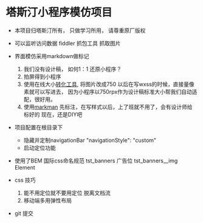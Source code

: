 # 塔斯汀小程序模仿项目
- 本项目归塔斯汀所有， 只做学习所用， 请尊重原厂版权
- 可以监听访问数据  fiddler 抓包工具 抓取图片
- 界面模仿采用markdown做标记
  1. 我们没有设计稿， 如何1：1 还原小程序？
  2. 拍屏得到小程序
  3. 使用在线大小[转化工具](https://www.gaitubao.com/), 将图片改成750
    以后在写wxss的时候，直接量像素就可以写进去， 因为小程序以750rpx作为设计稿标准大小帮我们自动适配，很好用。
  4. 使用[markman](http://www.getmarkman.com/) 先标注，在写样式以后，上了班就不用了，会有设计师给标好的
  现在，还是DIY吧

- 项目配置在根目录下
  - 隐藏并定制navigationBar
    "navigationStyle": "custom"
  - 启动定位功能

- 使用了BEM 国际css命名规范
  tst_banners 广告位
  tst_banners__img Element

- css 技巧
  1. 能不用定位就不要用定位
    脱离文档流
  2. 移动端多用弹性布局

- git 提交
